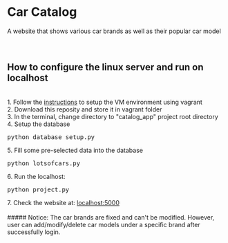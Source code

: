 # Car Catalog

A website that shows various car brands as well as their popular car model
<br />
<br />
<br />

## How to configure the linux server and run on localhost
<br />
1. Follow the <a href="https://classroom.udacity.com/nanodegrees/nd004/parts/00413454014/modules/357367901175460/lessons/4597278561/concepts/47133485700923">instructions</a> to setup the VM environment using vagrant<br />
2. Download this reposity and store it in vagrant folder<br />
3. In the terminal, change directory to "catalog_app" project root directory<br />
4. Setup the database <pre>python database_setup.py </pre>
5. Fill some pre-selected data into the database <pre>python lotsofcars.py</pre>
6. Run the localhost: <pre>python project.py</pre>
7. Check the website at: <a href="localhost:5000">localhost:5000</a>


<br />
<br />
##### Notice:
The car brands are fixed and can't be modified. However, user can add/modify/delete car models under a specific brand after successfully login.

